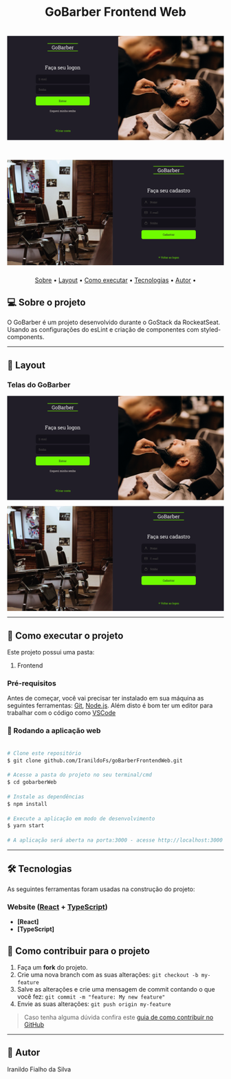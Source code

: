 <h1 align="center"> GoBarber Frontend Web
</h1>

<h1 align="center">
    <img alt="Tela Logon GoBarber" title="#GoBarber" src="./imgGit/1.png" />
</h1>

<h1 align="center">
    <img alt="Tela Cadastro GoBarber" title="#GoBarber" src="./imgGit/2.png" />
</h1>

<p align="center">
 <a href="#-sobre-o-projeto">Sobre</a> •
 <a href="#-layout">Layout</a> • 
 <a href="#-como-executar-o-projeto">Como executar</a> • 
 <a href="#-tecnologias">Tecnologias</a> • 
 <a href="#-autor">Autor</a> • 
</p>


## 💻 Sobre o projeto

O GoBarber é um projeto desenvolvido durante o GoStack da RockeatSeat. Usando as configurações do esLint e criação de componentes com styled-components.

---

## 🎨 Layout

### Telas do GoBarber

<p align="center" style="display: flex; align-items: flex-start; justify-content: center;">
  <img alt="Tela Logon GoBarber" title="#GoBarber" src="./imgGit/1.png" />
</p>

<p align="center" style="display: flex; align-items: flex-start; justify-content: center;">
  <img alt="Tela de Cadastro GoBarber" title="#GoBarber" src="./imgGit/2.png" />
</p>



---

## 🚀 Como executar o projeto

Este projeto possui uma pasta:

1. Frontend 

### Pré-requisitos

Antes de começar, você vai precisar ter instalado em sua máquina as seguintes ferramentas:
[Git](https://git-scm.com), [Node.js](https://nodejs.org/en/). 
Além disto é bom ter um editor para trabalhar com o código como [VSCode](https://code.visualstudio.com/)

### 🧭 Rodando a aplicação web

```bash

# Clone este repositório
$ git clone github.com/IranildoFs/goBarberFrontendWeb.git

# Acesse a pasta do projeto no seu terminal/cmd
$ cd gobarberWeb

# Instale as dependências
$ npm install

# Execute a aplicação em modo de desenvolvimento
$ yarn start 

# A aplicação será aberta na porta:3000 - acesse http://localhost:3000

```

---

## 🛠 Tecnologias

As seguintes ferramentas foram usadas na construção do projeto:

### **Website**  ([React](https://reactjs.org/)  +  [TypeScript](https://www.typescriptlang.org/))

-   **[React]**
-   **[TypeScript]**

## 💪 Como contribuir para o projeto

1. Faça um **fork** do projeto.
2. Crie uma nova branch com as suas alterações: `git checkout -b my-feature`
3. Salve as alterações e crie uma mensagem de commit contando o que você fez: `git commit -m "feature: My new feature"`
4. Envie as suas alterações: `git push origin my-feature`
> Caso tenha alguma dúvida confira este [guia de como contribuir no GitHub](./CONTRIBUTING.md)

---

## 🦸 Autor

Iranildo Fialho da Silva

